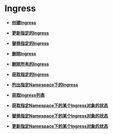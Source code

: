 # Ingress<a name="cce_02_0257"></a>

-   **[创建Ingress](创建Ingress.md)**  

-   **[更新指定的Ingress](更新指定的Ingress.md)**  

-   **[替换指定的Ingress](替换指定的Ingress.md)**  

-   **[删除Ingress](删除Ingress.md)**  

-   **[删除所有的Ingress](删除所有的Ingress.md)**  

-   **[获取指定的Ingress](获取指定的Ingress.md)**  

-   **[列出指定Namespace下的Ingress](列出指定Namespace下的Ingress.md)**  

-   **[获取Ingress列表](获取Ingress列表.md)**  

-   **[获取指定Namespace下的某个Ingress对象的状态](获取指定Namespace下的某个Ingress对象的状态.md)**  

-   **[替换指定Namespace下的某个Ingress对象的状态](替换指定Namespace下的某个Ingress对象的状态.md)**  

-   **[更新指定Namespace下的某个Ingress对象的状态](更新指定Namespace下的某个Ingress对象的状态.md)**  


